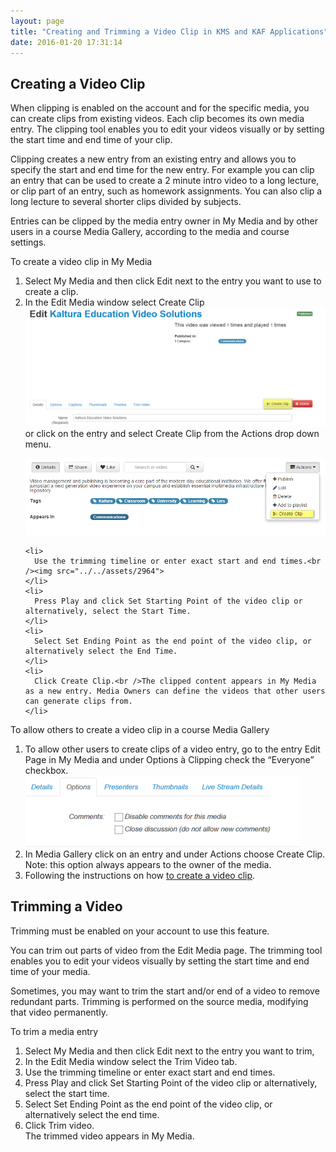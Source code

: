 ```yaml
---
layout: page
title: "Creating and Trimming a Video Clip in KMS and KAF Applications"
date: 2016-01-20 17:31:14
---
```


<h2>
    <a name="video_clip"></a>Creating a Video Clip
  </h2>
  
  <p>
    When clipping is enabled on the account and for the specific media, you can create clips from existing videos. Each clip becomes its own media entry. The clipping tool enables you to edit your videos visually or by setting the start time and end time of your clip.
  </p>
  
  <p>
    Clipping creates a new entry from an existing entry and allows you to specify the start and end time for the new entry. For example you can clip an entry that can be used to create a 2 minute intro video to a long lecture, or clip part of an entry, such as homework assignments. You can also clip a long lecture to several shorter clips divided by subjects.
  </p>
  
  <p>
    Entries can be clipped by the media entry owner in My Media and by other users in a course Media Gallery, according to the media and course settings.
  </p>
  
  <p class="Procedure mce-procedure">
    To create a video clip in My Media
  </p>
  
  <ol>
    <li>
      Select My Media and then click Edit next to the entry you want to use to create a clip.
    </li>
    <li>
      In the Edit Media window select Create Clip<br /><img src="../../assets/2962">
        or click on the entry and select Create Clip from the Actions drop down menu.
      </p><img src="../../assets/2963">
    </li>
    
    <li>
      Use the trimming timeline or enter exact start and end times.<br /><img src="../../assets/2964">
    </li>
    <li>
      Press Play and click Set Starting Point of the video clip or alternatively, select the Start Time.
    </li>
    <li>
      Select Set Ending Point as the end point of the video clip, or alternatively select the End Time.
    </li>
    <li>
      Click Create Clip.<br />The clipped content appears in My Media as a new entry. Media Owners can define the videos that other users can generate clips from.
    </li>
  </ol>
  
  <p class="Procedure mce-procedure">
    To allow others to create a video clip in a course Media Gallery
  </p>
  
  <ol start="1">
    <li>
      To allow other users to create clips of a video entry, go to the entry Edit Page in My Media and under Options à Clipping check the “Everyone” checkbox.<br /><img src="../../assets/2960">
    </li>
    <li>
      In Media Gallery click on an entry and under Actions choose Create Clip. Note: this option always appears to the owner of the media.
    </li>
    <li>
      Following the instructions on how <a href="#video_clip">to create a video clip</a>.
    </li>
  </ol>
  
  <h2>
    <a name="trimming"></a>Trimming a Video
  </h2>
  
  <p class="mce-note-graphic">
    Trimming must be enabled on your account to use this feature.
  </p>
  
  <p>
    You can trim out parts of video from the Edit Media page. The trimming tool enables you to edit your videos visually by setting the start time and end time of your media.
  </p>
  
  <p>
    Sometimes, you may want to trim the start and/or end of a video to remove redundant parts. Trimming is performed on the source media, modifying that video permanently.
  </p>
  
  <p class="mce-procedure">
    <span>To trim a media entry</span>
  </p>
  
  <ol>
    <li>
      Select My Media and then click Edit next to the entry you want to trim,
    </li>
    <li>
      In the Edit Media window select the Trim Video tab.
    </li>
    <li>
      Use the trimming timeline or enter exact start and end times.
    </li>
    <li>
      Press Play and click Set Starting Point of the video clip or alternatively, select the start time.
    </li>
    <li>
      Select Set Ending Point as the end point of the video clip, or alternatively select the end time.
    </li>
    <li>
      Click Trim video.<br />The trimmed video appears in My Media.
    </li>
  </ol>